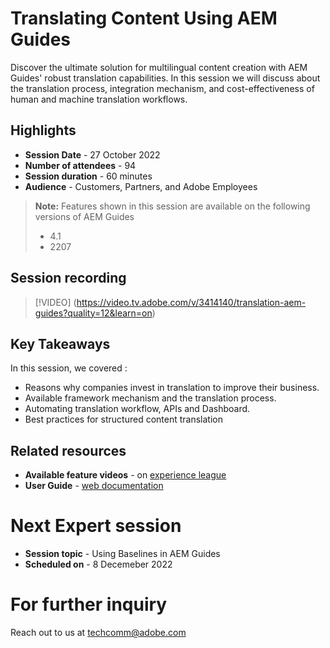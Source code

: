 # Translating Content Using AEM Guides
Discover the ultimate solution for multilingual content creation with AEM Guides' robust translation capabilities. In this session we will discuss about the translation process, integration mechanism, and cost-effectiveness of human and machine translation workflows.

## Highlights
 - **Session Date** - 27 October 2022 
 - **Number of attendees** - 94
 - **Session duration** - 60 minutes
 - **Audience** - Customers, Partners, and Adobe Employees

  
> **Note:** Features shown in this session are available on the following versions of AEM Guides
> - 4.1 
> - 2207

## Session recording
>[!VIDEO] (https://video.tv.adobe.com/v/3414140/translation-aem-guides?quality=12&learn=on)

## Key Takeaways
In this session, we covered :
 - Reasons why companies invest in translation to improve their business.
 - Available framework mechanism and the translation process.
 - Automating translation workflow, APIs and Dashboard.
 - Best practices for structured content translation
 
 
## Related resources 
 - **Available feature videos** - on [experience league](https://experienceleague.adobe.com/docs/experience-manager-guides-learn/videos/advanced-user-guide/overview.html?lang=en) 
 - **User Guide** - [web documentation](https://help.adobe.com/en_US/xml-documentation-for-adobe-experience-manager/index.html#t=DXML-master-map%2Ftranslation.html)

# Next Expert session 
 - **Session topic** - Using Baselines in AEM Guides 
 - **Scheduled on** - 8 Decemeber 2022

# For further inquiry
Reach out to us at techcomm@adobe.com